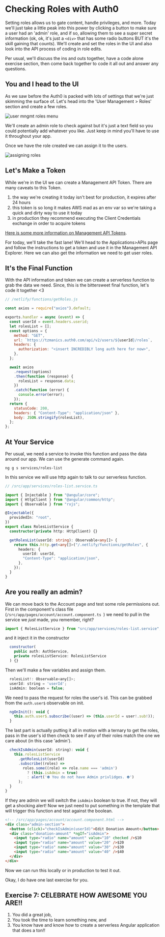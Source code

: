 # Checking Roles with Auth0

Setting roles allows us to gate content, handle privileges, and more. Today we'll just take a little peak into this power by clicking a button to make sure a user had an 'admin' role, and if so, allowing them to see a super secret information (ok, ok, it's just a `<div>` that has some radio buttons BUT it's the skill gaining that counts). We'll create and set the roles in the UI and also look into the API process of coding in role edits.

Per usual, we'll discuss the ins and outs together, have a code alone exercise section, then come back together to code it all out and answer any questions.

## You and I head to the UI

As we saw before the Auth0 is packed with lots of settings that we're just skimming the surface of. Let's head into the 'User Management > Roles' section and create a few roles.

![user mngmt roles menu](https://res.cloudinary.com/dzkoxrsdj/image/upload/v1638393465/Screen_Shot_2021-11-27_at_5.42.13_PM_1_gaj5be.jpg)

We'll create an admin role to check against but it's just a text field so you could potentially add whatever you like. Just keep in mind you'll have to use it throughout your app.

Once we have the role created we can assign it to the users.

![assigning roles](https://res.cloudinary.com/dzkoxrsdj/image/upload/v1638411376/Screen_Shot_2021-11-27_at_5.44.30_PM_aylbly.jpg)

## Let's Make a Token

While we're in the UI we can create a Management API Token. There are many caveats to this Token.

1. the way we're creating it today isn't best for production, it expires after 24 hours
2. this token is so long it makes AWS mad as an env var so we're taking a quick and dirty way to use it today
3. in production they recommend executing the Client Credentials exchange in order to acquire tokens

[Here is some more information on Management API Tokens](https://auth0.com/docs/security/tokens/access-tokens/management-api-access-tokens).

For today, we'll take the fast lane! We'll head to the Applications>APIs page and follow the instructions to get a token and use it in the Management API Explorer. Here we can also get the information we need to get user roles.

## It's the Final Function

With the API information and token we can create a serverless function to grab the data we need. Since, this is the bittersweet final function, let's code it together <3

```js
// /netlify/functions/getRoles.js

const axios = require("axios").default;

exports.handler = async (event) => {
  const userId = event.headers.userid;
  let rolesList = [];
  const options = {
    method: "GET",
    url: `https://tzmanics.auth0.com/api/v2/users/${userId}/roles`,
    headers: {
      authorization: "<insert INCREDIBLY long auth here for now>",
    },
  };

  await axios
    .request(options)
    .then(function (response) {
      rolesList = response.data;
    })
    .catch(function (error) {
      console.error(error);
    });
  return {
    statusCode: 200,
    headers: { "Content-Type": "application/json" },
    body: JSON.stringify(rolesList),
  };
};
```

## At Your Service

Per usual, we need a service to invoke this function and pass the data around our app. We can use the generate command again.

`ng g s services/roles-list`

In this service we will use http again to talk to our serverless function.

```ts
// /src/app/services/roles-list.service.ts

import { Injectable } from "@angular/core";
import { HttpClient } from "@angular/common/http";
import { Observable } from "rxjs";

@Injectable({
  providedIn: "root",
})
export class RolesListService {
  constructor(private http: HttpClient) {}

  getRolesList(userId: string): Observable<any[]> {
    return this.http.get<any[]>("/.netlify/functions/getRoles", {
      headers: {
        userId: userId,
        "Content-Type": "application/json",
      },
    });
  }
}
```

## Are you really an admin?

We can move back to the Account page and test some role permissions out. First in the component's class file (`/src/app/pages/account/account.component.ts `) we need to pull in the service we _just_ made, you remember, right?

```js
import { RolesListService } from "src/app/services/roles-list.service";
```

and it inject it in the constructor

```js
  constructor(
    public auth: AuthService,
    private rolesListService: RolesListService
  ) {}
```

Then we'll make a few variables and assign them.

```js
  rolesList!: Observable<any[]>;
  userId: string = 'userId';
  isAdmin: boolean = false;
```

We need to pass the request for roles the user's id. This can be grabbed from the `auth.user$` observable on init.

```js
  ngOnInit(): void {
    this.auth.user$.subscribe((user) => (this.userId = user!.sub!));
  }
```

The last part is actually putting it all in motion with a ternary to get the roles, pass in the user's id then check to see if any of their roles match the one we care about (in this case 'admin').

```js
  checkIsAdmin(userId: string): void {
    this.rolesListService
      .getRolesList(userId)
      .subscribe((roles) =>
        roles.some((role) => role.name === 'admin')
          ? (this.isAdmin = true)
          : alert('⛔️ You do not have Admin privlidges. ⛔️')
      );
  }
}
```

If they are admin we will switch the `isAdmin` boolean to true. If not, they will get a shocking alert! Now we just need to put something in the template that will trigger this function and test against the boolean.

```html
<!-- /src/app/pages/account/account.component.html -->
<div class="admin-section">
  <button (click)="checkIsAdmin(userId)">Edit Donation Amount</button>
  <div class="donation-amount" *ngIf="isAdmin">
    <input type="radio" name="amount" value="10" checked />$10
    <input type="radio" name="amount" value="20" />$20
    <input type="radio" name="amount" value="30" />$30
    <input type="radio" name="amount" value="40" />$40
  </div>
</div>
```

Now we can run this locally or in production to test it out.

Okay, I do have one last exercise for you.

## Exercise 7: CELEBRATE HOW AWESOME YOU ARE!!

1. You did a great job,
2. You took the time to learn something new, and
3. You know have and know how to create a serverless Angular application that does a ton!!
